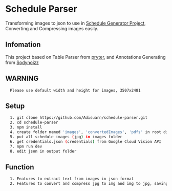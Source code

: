 # Schedule Parser

Transforming images to json to use in [Schedule Generator Project](https://github.com/triamudomcmc/schedule-generator), Converting and Compressing images easily.

## Infomation

This project based on Table Parser from [pryter](https://github.com/pryter), and Annotations Generating from [Sodynoizz](https://github.com/Sodynoizz)

## WARNING
```
  Please use default width and height for images, 3507x2481
```

## Setup

```bash
  1. git clone https://github.com/Adisuarn/schedule-parser.git
  2. cd schedule-parser
  3. npm install
  4. create folder named 'images', 'convertedImages', 'pdfs' in root directory
  5. put all schedule images (jpg) in images folder
  6. get credentials.json (credentials) from Google Cloud Vision API
  7. npm run dev
  8. edit json in output folder
```

## Function

``` bash
  1. Features to extract text from images in json format
  2. Features to convert and compress jpg to img and img to jpg, saving in convertedImages folder automatically
```
